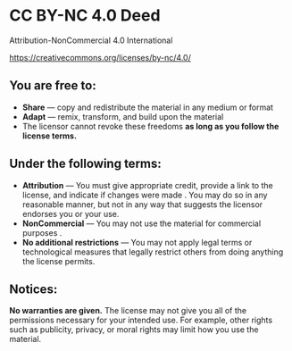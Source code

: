 # CC BY-NC 4.0 Deed 
Attribution-NonCommercial 4.0 International 

https://creativecommons.org/licenses/by-nc/4.0/

## You are free to:

 - **Share** — copy and redistribute the material in any medium or format
 - **Adapt** — remix, transform, and build upon the material
 - The licensor cannot revoke these freedoms **as long as you follow the license terms.**

## Under the following terms:

 - **Attribution** — You must give appropriate credit, provide a link to the license, and indicate if changes were made . You may do so in any reasonable manner, but not in any way that suggests the licensor endorses you or your use.
 - **NonCommercial** — You may not use the material for commercial purposes .
 - **No additional restrictions** — You may not apply legal terms or technological measures that legally restrict others from doing anything the license permits.

## Notices:

**No warranties are given.** The license may not give you all of the permissions necessary for your intended use. For example, other rights such as publicity, privacy, or moral rights may limit how you use the material.